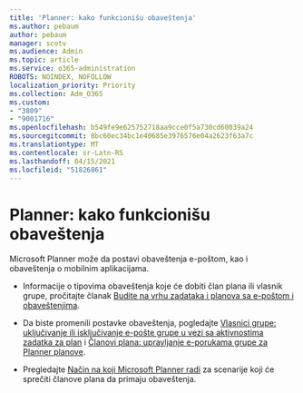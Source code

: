 ```yaml
---
title: 'Planner: kako funkcionišu obaveštenja'
ms.author: pebaum
author: pebaum
manager: scotv
ms.audience: Admin
ms.topic: article
ms.service: o365-administration
ROBOTS: NOINDEX, NOFOLLOW
localization_priority: Priority
ms.collection: Adm_O365
ms.custom:
- "3809"
- "9001716"
ms.openlocfilehash: b549fe9e625752718aa9cce0f5a730cd60039a24
ms.sourcegitcommit: 8bc60ec34bc1e40685e3976576e04a2623f63a7c
ms.translationtype: MT
ms.contentlocale: sr-Latn-RS
ms.lasthandoff: 04/15/2021
ms.locfileid: "51826861"
---
```

# <a name="planner-how-notifications-work"></a>Planner: kako funkcionišu obaveštenja

Microsoft Planner može da postavi obaveštenja e-poštom, kao i obaveštenja o mobilnim aplikacijama.

- Informacije o tipovima obaveštenja koje će dobiti član plana ili vlasnik grupe, pročitajte članak [Budite na vrhu zadataka i planova sa e-poštom i obaveštenjima](https://support.office.com/article/Stay-on-top-of-tasks-and-plans-with-email-and-notifications-cce223d6-b0ae-43cf-a080-266e2414a859).

- Da biste promenili postavke obaveštenja, pogledajte [Vlasnici grupe: uključivanje ili isključivanje e-pošte grupe u vezi sa aktivnostima zadatka za plan](https://support.office.com/article/group-owners-turn-group-emails-about-task-activity-on-or-off-for-a-plan-f1b0d681-2aa6-4ce5-9703-4614607d4cd0) i [Članovi plana: upravljanje e-porukama grupe za Planner planove](https://support.office.com/article/plan-members-manage-group-emails-for-your-planner-plans-46f989a0-a34d-4db9-993b-dd596af7a5d2).

- Pregledajte [Način na koji Microsoft Planner radi](https://techcommunity.microsoft.com/t5/planner-blog/how-microsoft-planner-works/ba-p/1214736#M703) za scenarije koji će sprečiti članove plana da primaju obaveštenja.
